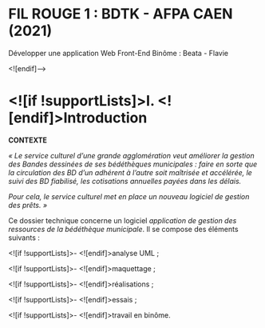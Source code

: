 # FIL ROUGE 1 : BDTK - AFPA CAEN (2021)
Développer une application Web Front-End
Binôme : Beata - Flavie

<![endif]-->

# <![if !supportLists]>I. <![endif]>Introduction

**CONTEXTE**

_« Le service culturel d’une grande agglomération veut améliorer la gestion des Bandes dessinées de ses bédéthèques municipales : faire en sorte que la circulation des BD d’un adhérent à l’autre soit maîtrisée et accélérée, le suivi des BD fiabilisé, les cotisations annuelles payées dans les délais._

_Pour cela, le service culturel met en place un nouveau logiciel de gestion des prêts. »_

Ce dossier technique concerne un logiciel _application de gestion des ressources de la bédéthèque municipale_. Il se compose des éléments suivants :

<![if !supportLists]>- <![endif]>analyse UML ;

<![if !supportLists]>- <![endif]>maquettage ;

<![if !supportLists]>- <![endif]>réalisations ;

<![if !supportLists]>- <![endif]>essais ;

<![if !supportLists]>- <![endif]>travail en binôme.
